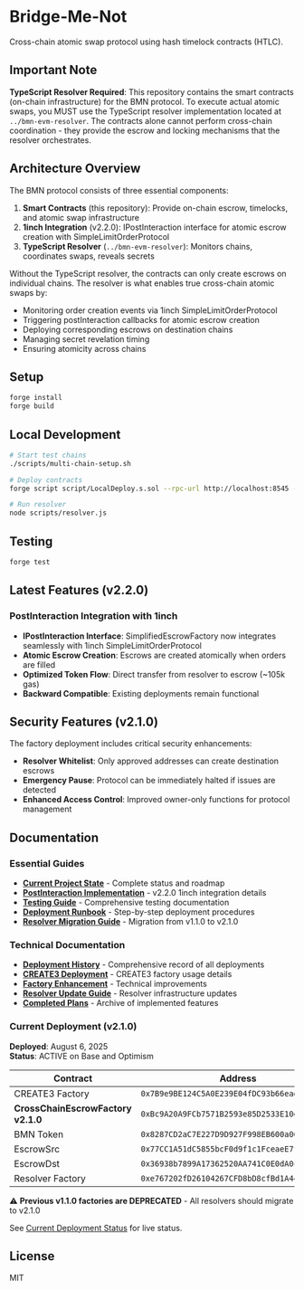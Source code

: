 # Bridge-Me-Not

Cross-chain atomic swap protocol using hash timelock contracts (HTLC).

## Important Note

**TypeScript Resolver Required**: This repository contains the smart contracts (on-chain infrastructure) for the BMN protocol. To execute actual atomic swaps, you MUST use the TypeScript resolver implementation located at `../bmn-evm-resolver`. The contracts alone cannot perform cross-chain coordination - they provide the escrow and locking mechanisms that the resolver orchestrates.

## Architecture Overview

The BMN protocol consists of three essential components:
1. **Smart Contracts** (this repository): Provide on-chain escrow, timelocks, and atomic swap infrastructure
2. **1inch Integration** (v2.2.0): IPostInteraction interface for atomic escrow creation with SimpleLimitOrderProtocol
3. **TypeScript Resolver** (`../bmn-evm-resolver`): Monitors chains, coordinates swaps, reveals secrets

Without the TypeScript resolver, the contracts can only create escrows on individual chains. The resolver is what enables true cross-chain atomic swaps by:
- Monitoring order creation events via 1inch SimpleLimitOrderProtocol
- Triggering postInteraction callbacks for atomic escrow creation
- Deploying corresponding escrows on destination chains
- Managing secret revelation timing
- Ensuring atomicity across chains

## Setup

```bash
forge install
forge build
```

## Local Development

```bash
# Start test chains
./scripts/multi-chain-setup.sh

# Deploy contracts
forge script script/LocalDeploy.s.sol --rpc-url http://localhost:8545 --broadcast

# Run resolver
node scripts/resolver.js
```

## Testing

```bash
forge test
```

## Latest Features (v2.2.0)

### PostInteraction Integration with 1inch
- **IPostInteraction Interface**: SimplifiedEscrowFactory now integrates seamlessly with 1inch SimpleLimitOrderProtocol
- **Atomic Escrow Creation**: Escrows are created atomically when orders are filled
- **Optimized Token Flow**: Direct transfer from resolver to escrow (~105k gas)
- **Backward Compatible**: Existing deployments remain functional

## Security Features (v2.1.0)

The factory deployment includes critical security enhancements:

- **Resolver Whitelist**: Only approved addresses can create destination escrows
- **Emergency Pause**: Protocol can be immediately halted if issues are detected
- **Enhanced Access Control**: Improved owner-only functions for protocol management

## Documentation

### Essential Guides

- **[Current Project State](docs/CURRENT_STATE.md)** - Complete status and roadmap
- **[PostInteraction Implementation](docs/POSTINTERACTION_IMPLEMENTATION.md)** - v2.2.0 1inch integration details
- **[Testing Guide](TESTING.md)** - Comprehensive testing documentation
- **[Deployment Runbook](DEPLOYMENT_RUNBOOK.md)** - Step-by-step deployment procedures
- **[Resolver Migration Guide](RESOLVER_MIGRATION_GUIDE.md)** - Migration from v1.1.0 to v2.1.0

### Technical Documentation

- **[Deployment History](docs/DEPLOYMENT_HISTORY.md)** - Comprehensive record of all deployments
- **[CREATE3 Deployment](docs/CREATE3-DEPLOYMENT-SUMMARY.md)** - CREATE3 factory usage details
- **[Factory Enhancement](docs/FACTORY_EVENT_ENHANCEMENT.md)** - Technical improvements
- **[Resolver Update Guide](docs/RESOLVER_UPDATE_GUIDE.md)** - Resolver infrastructure updates
- **[Completed Plans](docs/completed/)** - Archive of implemented features

### Current Deployment (v2.1.0)

**Deployed**: August 6, 2025  
**Status**: ACTIVE on Base and Optimism

| Contract | Address | Networks |
|----------|---------|----------|
| CREATE3 Factory | `0x7B9e9BE124C5A0E239E04fDC93b66ead4e8C669d` | All |
| **CrossChainEscrowFactory v2.1.0** | `0xBc9A20A9FCb7571B2593e85D2533E10e3e9dC61A` | Base, Optimism |
| BMN Token | `0x8287CD2aC7E227D9D927F998EB600a0683a832A1` | All |
| EscrowSrc | `0x77CC1A51dC5855bcF0d9f1c1FceaeE7fb855a535` | All |
| EscrowDst | `0x36938b7899A17362520AA741C0E0dA0c8EfE5e3b` | All |
| Resolver Factory | `0xe767202fD26104267CFD8bD8cfBd1A44450DC343` | All |

⚠️ **Previous v1.1.0 factories are DEPRECATED** - All resolvers should migrate to v2.1.0

See [Current Deployment Status](deployments/current/MAINNET-STATUS.md) for live status.

## License

MIT